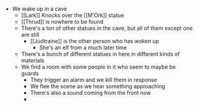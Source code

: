 - We wake up in a cave
	- [[Lark]] Knocks over the [[M'Ork]] statue
	- [[Thrud]] is nowhere to be found
	- There's a ton of other statues in the cave, but all of them except one are still
		- [[Judtraine]] is the other person who has woken up
			- She's an elf from a much later time
	- There's a bunch of different statues in here in different kinds of materials
	- We find a room with some people in it who seem to maybe be guards
		- They trigger an alarm and we kill them in response
		- We flee the scene as we hear something approaching
		- There's also a sound coming from the front now
		-